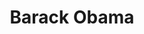 ---
layout: post
title: Barack Obama

boneWarsFrom: 2008
boneWarsTo: 2012

webArchive: http://web.archive.org/web/20090123031758/http://barackobama.com/index.php
presentDay: https://www.barackobama.com/

fieldPaleontologist: fakednostalgia

fossilOne: /fossils/barackobama-fossil--one.png
fossilTwo: /fossils/barackobama-fossil--two.png
fossilThree: /fossils/barackobama-fossil--three.png

exhibitBackground: '#01245c'
exhibitOne: /exhibits/barackobama-exhibit--one.png
exhibitTwo: /exhibits/barackobama-exhibit--two.png
exhibitThree: /exhibits/barackobama-exhibit--three.png
exhibitFour: /exhibits/barackobama-exhibit--four.png
---